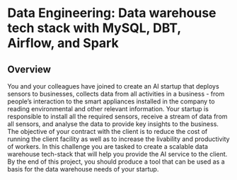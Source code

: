 # Data Engineering: Data warehouse tech stack with MySQL, DBT, Airflow, and Spark
## Overview
You and your colleagues have joined to create an AI startup that deploys sensors to businesses, collects data from all activities in a business - from people’s interaction to the smart appliances installed in the company to reading environmental and other relevant information. Your startup is responsible to install all the required sensors, receive a stream of data from all sensors, and analyse the data to provide key insights to the business. The objective of your contract with the client is to reduce the cost of running the client facility as well as to increase the livability and productivity of workers. 
In this challenge you are tasked to create a scalable data warehouse tech-stack that will help you provide the AI service to the client.
By the end of this project, you should produce a tool that can be used as a basis for the data warehouse needs of your startup.

